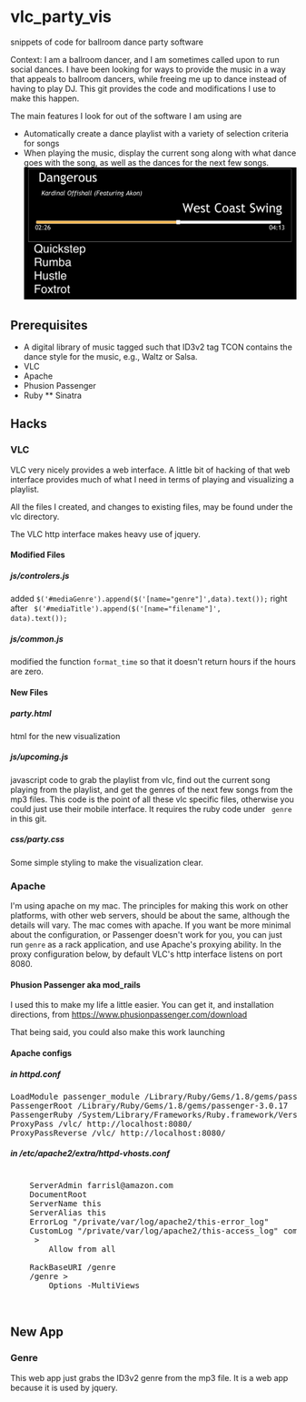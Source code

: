 vlc_party_vis
=============

snippets of code for ballroom dance party software

Context: I am a ballroom dancer, and I am sometimes called upon to run
social dances. I have been looking for ways to provide the music in a
way that appeals to ballroom dancers, while freeing me up to dance
instead of having to play DJ. This git provides the code and
modifications I use to make this happen. 

The main features I look for out of the software I am using are
* Automatically create a dance playlist with a variety of selection
  criteria for songs
* When playing the music, display the current song along with what
  dance goes with the song, as well as the dances for the next few
  songs.
  <img src="https://github.com/lorenzofarris/vlc_party_vis/blob/master/screen_shot.png?raw=true"/>

## Prerequisites
* A digital library of music tagged such that ID3v2 tag TCON contains
  the dance style for the music, e.g., Waltz or Salsa.
* VLC
* Apache
* Phusion Passenger
* Ruby
** Sinatra

## Hacks
### VLC
VLC very nicely provides a web interface. A little bit of hacking of
that web interface provides much of what I need in terms of playing
and visualizing a playlist.

All the files I created, and changes to existing files, may be found
under the vlc directory. 

The VLC http interface makes heavy use of jquery. 

#### Modified Files
##### js/controlers.js
added
<code>$('#mediaGenre').append($('[name="genre"]',data).text());</code>
right after <code>
$('#mediaTitle').append($('[name="filename"]', data).text()); </code> 

##### js/common.js
modified the function <code>format_time</code> so that it doesn't
return hours if the hours are zero.

#### New Files
##### party.html
html for the new visualization

##### js/upcoming.js
javascript code to grab the playlist from vlc, find out the current
song playing from the playlist, and get the genres of the next few
songs from the mp3 files. This code is the point of all these vlc
specific files, otherwise you could just use their mobile
interface. It requires the ruby code under <code> genre </code> in
this git.

##### css/party.css

Some simple styling to make the visualization clear.

### Apache

I'm using apache on my mac. The principles for making this work on 
other platforms, with other web servers, should be about the same,
although the details will vary. The mac comes with apache. If you want 
be more minimal about the configuration, or Passenger doesn't work for
you, you can just run <code>genre</code> as a rack application, and
use Apache's proxying ability. In the proxy configuration below, by
default VLC's http interface listens on port 8080.

#### Phusion Passenger aka mod_rails

I used this to make my life a little easier. You can get it, 
and installation directions, from
https://www.phusionpassenger.com/download

That being said, you could also make this work launching 

#### Apache configs
##### in httpd.conf
<pre>
LoadModule passenger_module /Library/Ruby/Gems/1.8/gems/passenger-3.0.17/ext/apache2/mod_passenger.so
PassengerRoot /Library/Ruby/Gems/1.8/gems/passenger-3.0.17
PassengerRuby /System/Library/Frameworks/Ruby.framework/Versions/1.8/usr/bin/ruby
ProxyPass /vlc/ http://localhost:8080/
ProxyPassReverse /vlc/ http://localhost:8080/
</pre>
##### in /etc/apache2/extra/httpd-vhosts.conf
<pre>
<VirtualHost *:80>
    ServerAdmin farrisl@amazon.com
    DocumentRoot <apps directory>
    ServerName this
    ServerAlias this
    ErrorLog "/private/var/log/apache2/this-error_log"
    CustomLog "/private/var/log/apache2/this-access_log" common
    <Directory <apps directory> >
        Allow from all
    </Directory>
    RackBaseURI /genre
    <Directory <apps directory>/genre >
        Options -MultiViews
    </Directory>
</VirtualHost>
</pre>

## New App
### Genre
This web app just grabs the ID3v2 genre from the mp3 file. It is a web
app because it is used by jquery. 